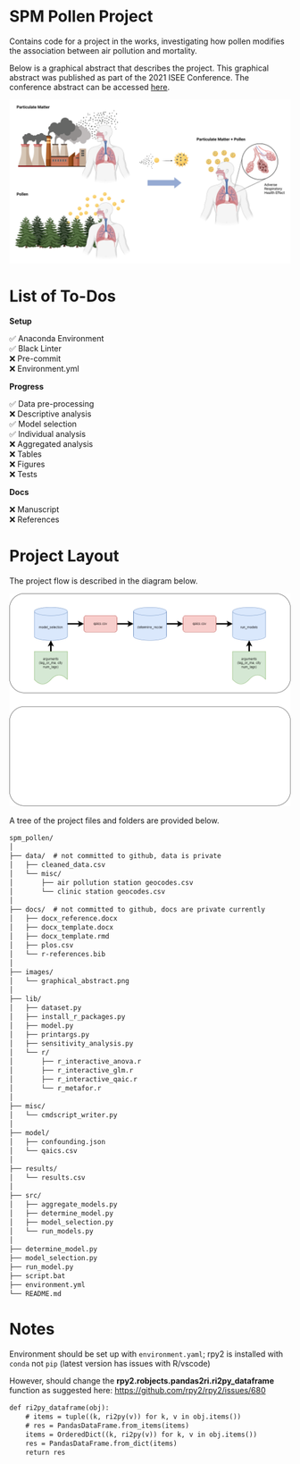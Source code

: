 # SPM Pollen Project

Contains code for a project in the works, investigating how pollen modifies the association between air pollution and mortality.

Below is a graphical abstract that describes the project. This graphical abstract was published as part of the 2021 ISEE Conference. The conference abstract can be accessed [here](https://ehp.niehs.nih.gov/doi/abs/10.1289/isee.2021.P-594).

![Graphical Abstract](https://github.com/kyuhur2/spm_pollen/blob/main/images/graphical_abstract.png?raw=true)

# List of To-Dos

**Setup**

✅ Anaconda Environment  
✅ Black Linter  
❌ Pre-commit  
❌ Environment.yml

**Progress**

✅ Data pre-processing  
❌ Descriptive analysis  
✅ Model selection  
✅ Individual analysis  
❌ Aggregated analysis  
❌ Tables  
❌ Figures  
❌ Tests

**Docs**

❌ Manuscript  
❌ References

# Project Layout

The project flow is described in the diagram below.

![Project Flow Diagram](https://github.com/kyuhur2/spm_pollen/blob/main/images/project_flow_diagram.png)

A tree of the project files and folders are provided below.

    spm_pollen/
    │
    ├── data/  # not committed to github, data is private
    │   ├── cleaned_data.csv
    │   └── misc/
    │       ├── air pollution station geocodes.csv
    │       └── clinic station geocodes.csv
    │
    ├── docs/  # not committed to github, docs are private currently
    │   ├── docx_reference.docx
    │   ├── docx_template.docx
    │   ├── docx_template.rmd
    │   ├── plos.csv
    │   └── r-references.bib
    │
    ├── images/
    │   └── graphical_abstract.png
    │
    ├── lib/
    │   ├── dataset.py
    │   ├── install_r_packages.py
    │   ├── model.py
    │   ├── printargs.py
    │   ├── sensitivity_analysis.py
    │   └── r/
    │       ├── r_interactive_anova.r
    │       ├── r_interactive_glm.r
    │       ├── r_interactive_qaic.r
    │       └── r_metafor.r
    │
    ├── misc/
    │   └── cmdscript_writer.py
    │
    ├── model/
    │   ├── confounding.json
    │   └── qaics.csv
    │
    ├── results/
    │   └── results.csv
    │
    ├── src/
    │   ├── aggregate_models.py
    │   ├── determine_model.py
    │   ├── model_selection.py
    │   └── run_models.py
    │
    ├── determine_model.py
    ├── model_selection.py
    ├── run_model.py
    ├── script.bat
    ├── environment.yml
    └── README.md

# Notes

Environment should be set up with `environment.yaml`; rpy2 is installed with `conda` not `pip` (latest version has issues with R/vscode)

However, should change the **rpy2.robjects.pandas2ri.ri2py_dataframe** function as suggested here: https://github.com/rpy2/rpy2/issues/680

    def ri2py_dataframe(obj):
        # items = tuple((k, ri2py(v)) for k, v in obj.items())
        # res = PandasDataFrame.from_items(items)
        items = OrderedDict((k, ri2py(v)) for k, v in obj.items())
        res = PandasDataFrame.from_dict(items)
        return res
